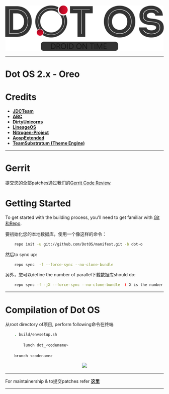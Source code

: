 <p align="center">
<img src="https://github.com/DotOS/manifest/blob/dot-o/About.png" > 
</p>

--------------------------------------------------------------

 Dot OS 2.x - Oreo
 ==========


 Credits
 =======
 * [**JDCTeam**](https://github.com/AOSP-JF-MM)
 * [**ABC**](https://github.com/ezio84?tab=repositories)
 * [**DirtyUnicorns**](https://github.com/dirtyunicorns)
 * [**LineageOS**](https://github.com/LineageOS)
 * [**Nitrogen-Project**](https://github.com/nitrogen-project)
 * [**AospExtended**](https://github.com/AospExtended)
 * [**TeamSubstratum (Theme Engine)**](https://github.com/Substratum)


-----------------------------------------------------------------------------
 
 Gerrit
 ==============
 提交您的全部patches通过我们的[Gerrit Code Review](http://gerrit.droidontime.com/).

 Getting Started
 ==============

To get started with the building process, you'll need to get familiar with [Git和Repo](http://source.android.com/source/using-repo.html).

要初始化您的本地数据库，使用一个像这样的命令：

```bash
    repo init -u git://github.com/DotOS/manifest.git -b dot-o
```

然后to sync up:

```bash
    repo sync  -f --force-sync --no-clone-bundle
```

另外，您可以define the number of parallel下载数据库should do:

```bash
    repo sync -f -jX --force-sync --no-clone-bundle  ( X is the number of parallel下载数据库should do choose depending on您的cpu )
```

----------------------------------
 
 Compilation of Dot OS
 ==================

从root directory of项目, perform following命令在终端


```bash
	. build/envsetup.sh
   
        lunch dot_<codename>
   
	brunch <codename>
```


<p align="center">
<img src="https://github.com/DotOS/manifest/blob/dot-n/dotlogo.png" > 
</p>

--------------------------------------------------------------------------------------------------------------------------

For maintainership & to提交patches refer [**这里**](https://github.com/DotOS/android_vendor_dot/blob/dot-o/README.md)

--------------------------------------------------------------------------------------------------------------------------



